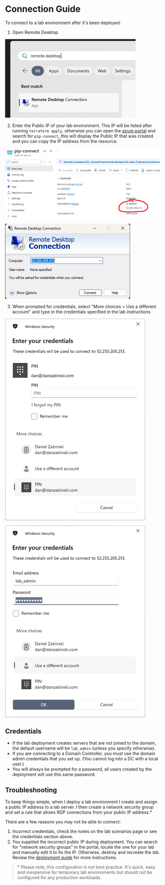 # Connection Guide
To connect to a lab environment after it's been deployed:

1. Open Remote Desktop

![RDP](img/rdp.png)

2. Enter the Public IP of your lab environment. This IP will be listed after running `terraform apply`, otherwise you can open the [azure portal](https://portal.azure.com) and search for `pip-connect`, this will display the Public IP that was created and you can copy the IP address from the resource.

![Public IP](img/pip-connect.png)

![RDP 2](img/rdp2.png)

3. When prompted for credentials, select "More choices > Use a different account" and type in the credentials specified in the lab instructions

![More choices](img/morechoices.png)

![creds](img/creds.png)

## Credentials
- If the lab deployment creates servers that are not joined to the domain, the default username will be `lab_admin` (unless you specify otherwise).
- If you are connecting to a Domain Controller, you must use the domain admin credentials that you set up. (You cannot log into a DC with a local user.)
- You will always be prompted for a password, all users created by the deployment will use this same password.

## Troubleshooting
To keep things simple, when I deploy a lab environment I create and assign a public IP address to a lab server. I then create a network security group and set a rule that allows RDP connections from your public IP address.*

There are a few reasons you may not be able to connect:
1. Incorrect credentials, check the notes on the lab scenarios page or see the credentials section above.
1. You supplied the incorrect public IP during deployment. You can search for "network security groups" in the portal, locate the one for your lab and manually edit it to fix the IP. Otherwise, destroy and recreate the lab. Review the [deployment guide](deployment_guide.md) for more instructions.

> \* Please note, this configuration is not best practice. It's quick, easy and inexpensive for temporary lab environments but should not be configured for any production workloads.